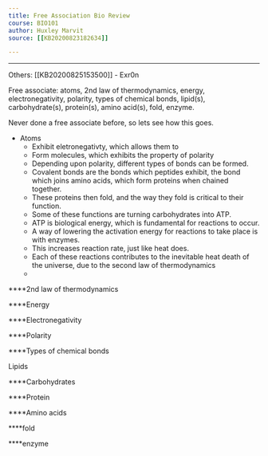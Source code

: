 ```yaml
---
title: Free Association Bio Review
course: BIO101 
author: Huxley Marvit
source: [[KB20200823182634]] 

---
```


---

Others: [[KB20200825153500]] - Exr0n 


Free associate: atoms, 2nd law of thermodynamics, energy, electronegativity, polarity, types of chemical bonds, lipid(s), carbohydrate(s), protein(s), amino acid(s), fold, enzyme.  


Never done a free associate before, so lets see how this goes. 


- Atoms
	- Exhibit eletronegativty, which allows them to 
	- Form molecules, which exhibits the property of polarity 
	- Depending upon polarity, different types of bonds can be formed. 
	- Covalent bonds are the bonds which peptides exhibit, the bond which joins amino acids, which form proteins when chained together.
	- These proteins then fold, and the way they fold is critical to their function.
	- Some of these functions are turning carbohydrates into ATP. 
	- ATP is biological energy, which is fundamental for reactions to occur. 
	- A way of lowering the activation energy for reactions to take place is with enzymes.
	- This increases reaction rate, just like heat does. 
	- Each of these reactions contributes to the inevitable heat death of the universe, due to the second law of thermodynamics 
	- 
	

****2nd law of thermodynamics 

****Energy 

****Electronegativity

****Polarity

****Types of chemical bonds 

Lipids

****Carbohydrates

****Protein

****Amino acids

****fold

****enzyme 
























